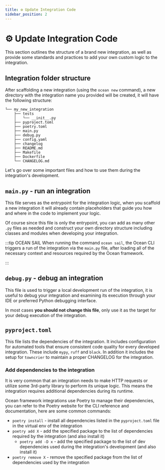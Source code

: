 ```yaml
---
title: ⚙️ Update Integration Code
sidebar_position: 2
---
```


# ⚙️ Update Integration Code

This section outlines the structure of a brand new integration, as well as provide some standards and practices to add your own custom logic to the integration.

## Integration folder structure

After scaffolding a new integration (using the `ocean new` command), a new directory with the integration name you provided will be created, it will have the following structure:

```text
└── my_new_integration
    ├── tests
    │   └── __init__.py
    ├── pyproject.toml
    ├── poetry.toml
    ├── main.py
    ├── debug.py
    ├── config.yaml
    ├── changelog
    ├── README.md
    ├── Makefile
    ├── Dockerfile
    └── CHANGELOG.md
```

Let's go over some important files and how to use them during the integration's development.

## `main.py` - run an integration

This file serves as the entrypoint for the integration logic, when you scaffold a new integration it will already contain placeholders that guide you how and where in the code to implement your logic.

Of course since this file is only the entrypoint, you can add as many other `.py` files as needed and construct your own directory structure including classes and modules when developing your integration.

:::tip OCEAN SAIL
When running the command `ocean sail`, the Ocean CLI triggers a run of the integration via the `main.py` file, after loading all of the necessary context and resources required by the Ocean framework.

:::

## `debug.py` - debug an integration

This file is used to trigger a local development run of the integration, it is useful to debug your integration and examining its execution through your IDE or preferred Python debugging interface.

In most cases **you should not change this file**, only use it as the target for your debug execution of the integration.

## `pyproject.toml`

This file lists the dependencies of the integration. It includes configuration for automated tools that ensure consistent code quality for every developed integration. These include `mypy`, `ruff` and `black`. In addition it includes the setup for `towncrier` to maintain a proper CHANGELOG for the integration.

### Add dependencies to the integration

It is very common that an integration needs to make HTTP requests or utilize some 3rd-party library to perform its unique logic. This means the integration requires additional dependencies during its runtime.

Ocean framework integrations use Poetry to manage their dependencies, you can refer to the Poetry website for the CLI reference and documentation, here are some common commands:

- `poetry install` - install all dependencies listed in the `pyproject.toml` file in the virtual env of the integration
- `poetry add X` - add the specified package to the list of dependencies required by the integration (and also install it)
  - `poetry add -D x` - add the specified package to the list of dev dependencies used during the integration's development (and also install it)
- `poetry remove X` - remove the specified package from the list of dependencies used by the integration
